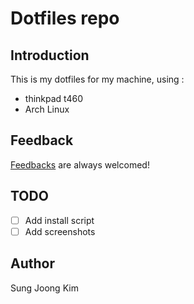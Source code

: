# Dotfiles repo

## Introduction 
This is my dotfiles for my machine, using : 
- thinkpad t460
- Arch Linux

## Feedback 
[Feedbacks](https://github.com/SungJKK/.dotfiles/issues) are always welcomed!

## TODO
- [ ] Add install script
- [ ] Add screenshots

## Author
Sung Joong Kim

